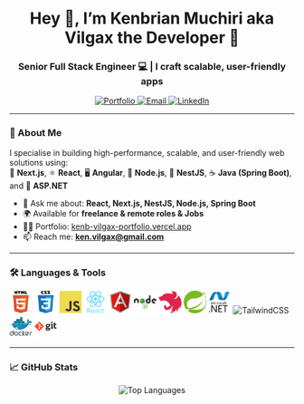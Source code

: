 <h1 align="center">Hey 👋, I’m Kenbrian Muchiri aka Vilgax the Developer 🚀</h1>
<h3 align="center">Senior Full Stack Engineer 💻 | I craft scalable, user-friendly apps</h3>

<p align="center">
  <a href="https://kenb-vilgax-portfolio.vercel.app/" target="_blank">
    <img src="https://img.shields.io/badge/Portfolio-Vercel-000?style=for-the-badge&logo=vercel&logoColor=white" alt="Portfolio" />
  </a>
  <a href="mailto:ken.vilgax@gmail.com">
    <img src="https://img.shields.io/badge/Email-Gmail-D14836?style=for-the-badge&logo=gmail&logoColor=white" alt="Email" />
  </a>
  <a href="https://www.linkedin.com/in/kenbrian-muchiri/" target="_blank">
    <img src="https://img.shields.io/badge/LinkedIn-0077B5?style=for-the-badge&logo=linkedin&logoColor=white" alt="LinkedIn" />
  </a>
</p>

---

### 🚀 About Me

I specialise in building high-performance, scalable, and user-friendly web solutions using:  
🚀 **Next.js**, ⚛️ **React**, 🖥️ **Angular**, 🔴 **Node.js**, 🎯 **NestJS**, ☕ **Java (Spring Boot)**, and 🧩 **ASP.NET**

- 💬 Ask me about: **React, Next.js, NestJS, Node.js, Spring Boot**
- 🌍 Available for **freelance & remote roles  & Jobs**
- 👨‍💻 Portfolio: [kenb-vilgax-portfolio.vercel.app](https://kenb-vilgax-portfolio.vercel.app)
- 📫 Reach me: **ken.vilgax@gmail.com**

---

### 🛠️ Languages & Tools

<p>
  <img src="https://raw.githubusercontent.com/devicons/devicon/master/icons/html5/html5-original-wordmark.svg" alt="HTML5" width="40" height="40"/>
  <img src="https://raw.githubusercontent.com/devicons/devicon/master/icons/css3/css3-original-wordmark.svg" alt="CSS3" width="40" height="40"/>
  <img src="https://raw.githubusercontent.com/devicons/devicon/master/icons/javascript/javascript-original.svg" alt="JavaScript" width="40" height="40"/>
  <img src="https://raw.githubusercontent.com/devicons/devicon/master/icons/react/react-original-wordmark.svg" alt="React" width="40" height="40"/>
  <img src="https://raw.githubusercontent.com/devicons/devicon/master/icons/angularjs/angularjs-original.svg" alt="Angular" width="40" height="40"/>
  <img src="https://raw.githubusercontent.com/devicons/devicon/master/icons/nodejs/nodejs-original-wordmark.svg" alt="Node.js" width="40" height="40"/>
  <img src="https://raw.githubusercontent.com/devicons/devicon/master/icons/nestjs/nestjs-plain.svg" alt="NestJS" width="40" height="40"/>
  <img src="https://raw.githubusercontent.com/devicons/devicon/master/icons/spring/spring-original.svg" alt="Spring Boot" width="40" height="40"/>
  <img src="https://raw.githubusercontent.com/devicons/devicon/master/icons/dot-net/dot-net-original-wordmark.svg" alt="ASP.NET" width="40" height="40"/>
  <img src="https://www.vectorlogo.zone/logos/tailwindcss/tailwindcss-icon.svg" alt="TailwindCSS" width="40" height="40"/>
  <img src="https://raw.githubusercontent.com/devicons/devicon/master/icons/docker/docker-original-wordmark.svg" alt="Docker" width="40" height="40"/>
  <img src="https://raw.githubusercontent.com/devicons/devicon/master/icons/git/git-original-wordmark.svg" alt="Git" width="40" height="40"/>
</p>

---

### 📈 GitHub Stats

<p align="center">
  <img src="https://github-readme-stats.vercel.app/api/top-langs/?username=vilgaxDev&layout=compact&theme=tokyonight" alt="Top Languages" />
</p>
